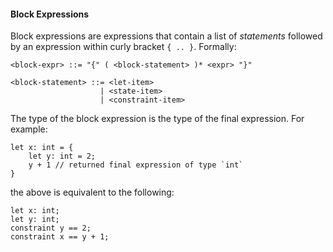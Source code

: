 #### Block Expressions

Block expressions are expressions that contain a list of _statements_ followed by an expression within curly bracket `{ .. }`. Formally:

```bnf
<block-expr> ::= "{" ( <block-statement> )* <expr> "}"

<block-statement> ::= <let-item>
                    | <state-item>
                    | <constraint-item>
```

The type of the block expression is the type of the final expression. For example:

```yurt
let x: int = {
    let y: int = 2;
    y + 1 // returned final expression of type `int`
}
```

the above is equivalent to the following:

```yurt
let x: int;
let y: int;
constraint y == 2;
constraint x == y + 1;
```
